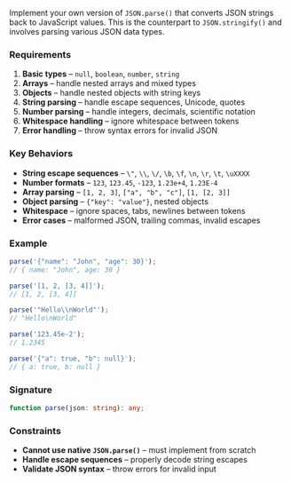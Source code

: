 Implement your own version of `JSON.parse()` that converts JSON strings back to JavaScript values. This is the counterpart to `JSON.stringify()` and involves parsing various JSON data types.

### Requirements

1. **Basic types** – `null`, `boolean`, `number`, `string`
2. **Arrays** – handle nested arrays and mixed types
3. **Objects** – handle nested objects with string keys
4. **String parsing** – handle escape sequences, Unicode, quotes
5. **Number parsing** – handle integers, decimals, scientific notation
6. **Whitespace handling** – ignore whitespace between tokens
7. **Error handling** – throw syntax errors for invalid JSON

### Key Behaviors

- **String escape sequences** – `\"`, `\\`, `\/`, `\b`, `\f`, `\n`, `\r`, `\t`, `\uXXXX`
- **Number formats** – `123`, `123.45`, `-123`, `1.23e+4`, `1.23E-4`
- **Array parsing** – `[1, 2, 3]`, `["a", "b", "c"]`, `[1, [2, 3]]`
- **Object parsing** – `{"key": "value"}`, nested objects
- **Whitespace** – ignore spaces, tabs, newlines between tokens
- **Error cases** – malformed JSON, trailing commas, invalid escapes

### Example

```js
parse('{"name": "John", "age": 30}');
// { name: "John", age: 30 }

parse('[1, 2, [3, 4]]');
// [1, 2, [3, 4]]

parse('"Hello\\nWorld"');
// "Hello\nWorld"

parse('123.45e-2');
// 1.2345

parse('{"a": true, "b": null}');
// { a: true, b: null }
```

### Signature

```ts
function parse(json: string): any;
```

### Constraints

- **Cannot use native `JSON.parse()`** – must implement from scratch
- **Handle escape sequences** – properly decode string escapes
- **Validate JSON syntax** – throw errors for invalid input
